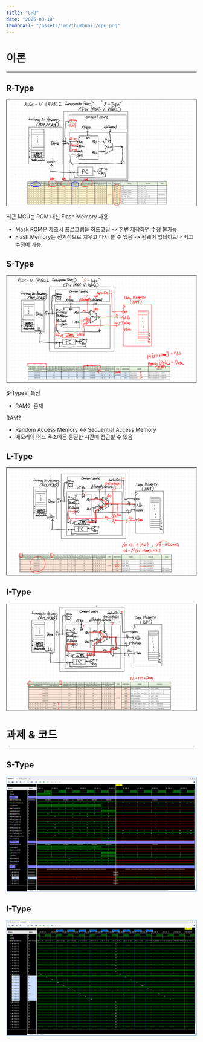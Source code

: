 ```yaml
---
title: "CPU"
date: "2025-08-18"
thumbnail: "/assets/img/thumbnail/cpu.png"
---
```


# 이론
---
## R-Type
![text](<../../../assets/img/vlsi2/250818/스크린샷 2025-08-19 085401.png>) 

최근 MCU는 ROM 대신 Flash Memory 사용.
- Mask ROM은 제조시 프로그램을 하드코딩 -> 한번 제작하면 수정 불가능
- Flash Memory는 전기적으로 지우고 다시 쓸 수 있음 -> 펌웨어 업데이트나 버그 수정이 가능

## S-Type
![text](<../../../assets/img/vlsi2/250818/스크린샷 2025-08-19 085408.png>) 

S-Type의 특징
- RAM이 존재

RAM?
- Random Access Memory <-> Sequential Access Memory
- 메모리의 어느 주소에든 동일한 시간에 접근할 수 있음

## L-Type
![text](<../../../assets/img/vlsi2/250818/스크린샷 2025-08-19 085420.png>) 

## I-Type
![text](<../../../assets/img/vlsi2/250818/스크린샷 2025-08-19 085427.png>)

# 과제 & 코드
---

## S-Type
![text](../../../assets/img/vlsi2/250818/S_type.png) 

## I-Type
![text](../../../assets/img/vlsi2/250818/I_type.png) 
